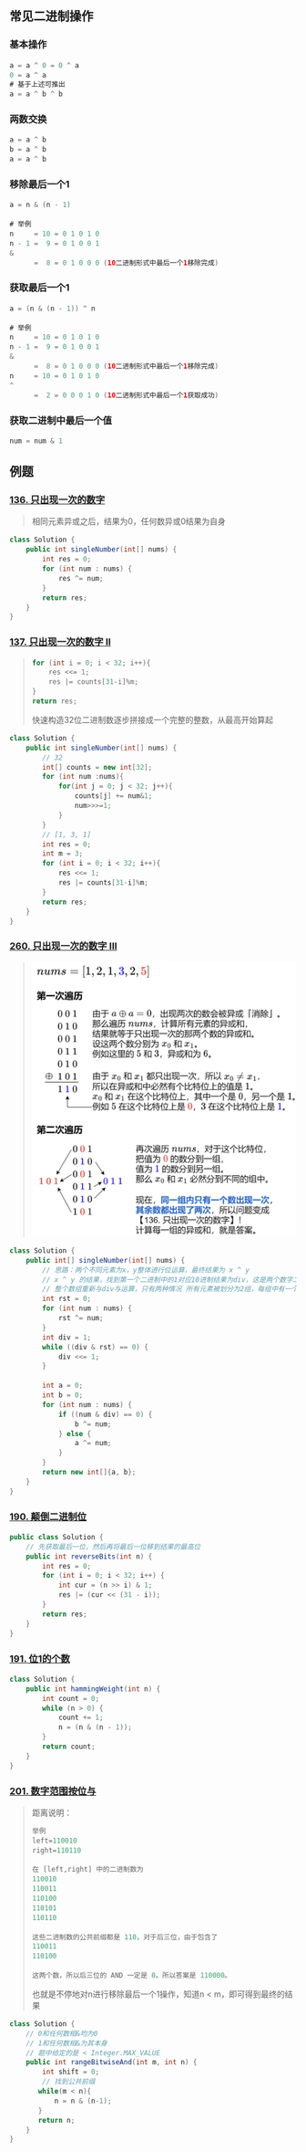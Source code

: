 ## 常见二进制操作

### 基本操作

```java
a = a ^ 0 = 0 ^ a
0 = a ^ a
# 基于上述可推出
a = a ^ b ^ b
```



### 两数交换

```java
a = a ^ b
b = a ^ b
a = a ^ b
```



### 移除最后一个1

```java
a = n & (n - 1)
  
# 举例
n     = 10 = 0 1 0 1 0
n - 1 =  9 = 0 1 0 0 1
&
      =  8 = 0 1 0 0 0 (10二进制形式中最后一个1移除完成)
```



### 获取最后一个1

```java
a = (n & (n - 1)) ^ n
  
# 举例
n     = 10 = 0 1 0 1 0
n - 1 =  9 = 0 1 0 0 1
&
      =  8 = 0 1 0 0 0 (10二进制形式中最后一个1移除完成)
n     = 10 = 0 1 0 1 0
^
      =  2 = 0 0 0 1 0 (10二进制形式中最后一个1获取成功)
```



### 获取二进制中最后一个值

```java
num = num & 1
```





## 例题

### [136. 只出现一次的数字](https://leetcode.cn/problems/single-number/)

> 相同元素异或之后，结果为0，任何数异或0结果为自身

```java
class Solution {
    public int singleNumber(int[] nums) {
        int res = 0;
        for (int num : nums) {
            res ^= num;
        }   
        return res;
    }
}
```



### [137. 只出现一次的数字 II](https://leetcode.cn/problems/single-number-ii/)

> ```java
> for (int i = 0; i < 32; i++){
>     res <<= 1;
>     res |= counts[31-i]%m;
> }
> return res;
> ```
>
> 快速构造32位二进制数逐步拼接成一个完整的整数，从最高开始算起

```java
class Solution {
    public int singleNumber(int[] nums) {
        // 32 
        int[] counts = new int[32];
        for (int num :nums){
            for(int j = 0; j < 32; j++){
                counts[j] += num&1;
                num>>>=1;
            }
        }
        // [1, 3, 1]
        int res = 0;
        int m = 3;
        for (int i = 0; i < 32; i++){
            res <<= 1;
            res |= counts[31-i]%m;
        }
        return res;
    }
}
```



### [260. 只出现一次的数字 III](https://leetcode.cn/problems/single-number-iii/)

> ![image-20250427232424125](./assets/image-20250427232424125.png)

```java
class Solution {
    public int[] singleNumber(int[] nums) {
        // 思路：两个不同元素为x，y整体进行位运算，最终结果为 x ^ y
        // x ^ y 的结果，找到第一个二进制中的1对应10进制结果为div，这是两个数字二进制中第一个分歧点
        // 整个数组重新与div与运算，只有两种情况 所有元素被划分为2组，每组中有一个不重复的元素，其余元素重复2次
        int rst = 0;
        for (int num : nums) {
            rst ^= num;
        }
        int div = 1;
        while ((div & rst) == 0) {
            div <<= 1;
        }

        int a = 0;
        int b = 0;
        for (int num : nums) {
            if ((num & div) == 0) {
                b ^= num;
            } else {
                a ^= num;
            }
        }
        return new int[]{a, b};
    }
}
```

### [190. 颠倒二进制位](https://leetcode.cn/problems/reverse-bits/)

```java
public class Solution {
    // 先获取最后一位，然后再将最后一位移到结果的最高位
    public int reverseBits(int n) {
        int res = 0;
        for (int i = 0; i < 32; i++) {
            int cur = (n >> i) & 1;
            res |= (cur << (31 - i));
        }
        return res;
    }
}
```



### [191. 位1的个数](https://leetcode.cn/problems/number-of-1-bits/)

```java
class Solution {
    public int hammingWeight(int n) {
        int count = 0;
        while (n > 0) {
            count += 1;
            n = (n & (n - 1));
        }
        return count;
    }
}
```



### [201. 数字范围按位与](https://leetcode.cn/problems/bitwise-and-of-numbers-range/)

> 距离说明：
>
> ```java
> 举例
> left=110010
> right=110110
>  
> 在 [left,right] 中的二进制数为
> 110010
> 110011
> 110100
> 110101
> 110110
>  
> 这些二进制数的公共前缀都是 110，对于后三位，由于包含了
> 110011
> 110100
>   
> 这两个数，所以后三位的 AND 一定是 0。所以答案是 110000。
> 
> 
> ```
>
> 也就是不停地对n进行移除最后一个1操作，知道n < m，即可得到最终的结果

```java
class Solution {
    // 0和任何数相&均为0
    // 1和任何数相&为其本身
    // 题中给定的是 < Integer.MAX_VALUE
    public int rangeBitwiseAnd(int m, int n) {
        int shift = 0;
        // 找到公共前缀
       while(m < n){
           n = n & (n-1);
       }
       return n;
    }
}
```





